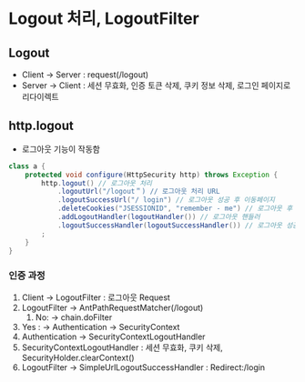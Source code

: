 # Logout 처리, LogoutFilter
## Logout
- Client -> Server : request(/logout)
- Server -> Client : 세션 무효화, 인증 토큰 삭제, 쿠키 정보 삭제, 로그인 페이지로 리다이렉트

## http.logout
- 로그아웃 기능이 작동함
```java
class a {
	protected void configure(HttpSecurity http) throws Exception {
		http.logout() // 로그아웃 처리
			.logoutUrl("/logout＂) // 로그아웃 처리 URL
            .logoutSuccessUrl("/ login") // 로그아웃 성공 후 이동페이지
            .deleteCookies("JSESSIONID", "remember - me") // 로그아웃 후 쿠키 삭제
			.addLogoutHandler(logoutHandler()) // 로그아웃 핸들러
			.logoutSuccessHandler(logoutSuccessHandler()) // 로그아웃 성공 후 핸들러
        ;
	}
}
```
### 인증 과정
1. Client -> LogoutFilter : 로그아웃 Request
2. LogoutFilter -> AntPathRequestMatcher(/logout)
   1. No: -> chain.doFilter
3. Yes : -> Authentication -> SecurityContext
4. Authentication -> SecurityContextLogoutHandler
5. SecurityContextLogoutHandler : 세션 무효화, 쿠키 삭제, SecurityHolder.clearContext()
6. LogoutFilter -> SimpleUrlLogoutSuccessHandler : Redirect:/login
